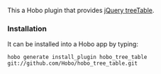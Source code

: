This a Hobo plugin that provides [jQuery treeTable](http://ludo.cubicphuse.nl/jquery-plugins/treeTable/doc/).

### Installation

It can be installed into a Hobo app by typing:

    hobo generate install_plugin hobo_tree_table git://github.com/Hobo/hobo_tree_table.git


